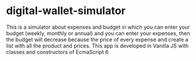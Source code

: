 # digital-wallet-simulator
This is a simulator about expenses and budget in which you can enter your budget (weekly, monthly or annual) and you can enter your expenses, then the budget will decrease because
the price of every expense and create a list with all the product and prices.
This app is developed in Vanilla JS with classes and constructors of EcmaScript 6
